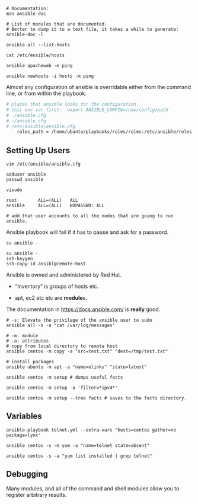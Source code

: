 ```
# Documentation:
man ansible-doc

# List of modules that are documented.
# Better to dump it to a text file, it takes a while to generate:
ansible-doc -l
```

```
ansible all --list-hosts

cat /etc/ensible/hosts

ansible apacheweb -m ping

ansible newhosts -i hosts -m ping
```

Almost any configuration of ansible is overridable either from the command line, or from within the playbook.

```bash
# places that ansible looks for the configuration.
# this env var first: `export ANSIBLE_CONFIG=/new/config/path`
# ./ansible.cfg
# ~/ansible.cfg
# /etc/ansible/ansible.cfg
    roles_path = /home/ubuntu/playbooks/roles/roles:/etc/ansible/roles
```

## Setting Up Users

```
vim /etc/ansible/ansible.cfg

adduser ansible
passwd ansible

visudo

root 		ALL=(ALL)	ALL
ansible 	ALL=(ALL)	NOPASSWD: ALL

# add that user accounts to all the nodes that are going to run ansible.
```

Ansible playbook will fail if it has to pause and ask for a password.

```
su ansible -
```

```
su ansible -
ssh-keygen
ssh-copy-id ansibl@remote-host
```

Ansible is owned and administered by Red Hat.

* “Inventory” is groups of hosts etc.

* apt, ec2 etc etc are **module**s.

The documentation in https://docs.ansible.com/ is **really** good.

```
# -s: Elevate the privilege of the ansible user to sudo
ansible all -s -a "cat /var/log/messages"
```

```
# -m: module
# -a: attributes
# copy from local directory to remote host
ansible centos -m copy -a "src=test.txt" "dest=/tmp/test.txt"
```

```
# install packages
ansible ubuntu -m apt -a "name=elinks" "state=latest"
```

```
ansible centos -m setup # dumps useful facts

ansible centos -m setup -a 'filter=*ipv4*'

ansible centos -m setup --tree facts # saves to the facts directory.
```

## Variables

```
ansible-playbook telnet.yml --extra-vars "hosts=centos gather=no package=lynx"

ansible centos -s -m yum -a "name=telnet state=absent"

ansible centos -s -a "yum list installed | grep telnet"
```

## Debugging

Many modules, and all of the command and shell modules allow you to register arbitrary results.

